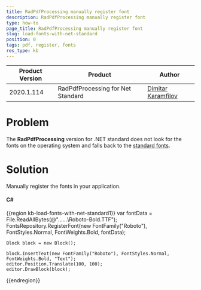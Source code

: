 ```yaml
---
title: RadPdfProcessing manually register font
description: RadPdfProcessing manually register font
type: how-to
page_title: RadPdfProcessing manually register font
slug: load-fonts-with-net-standard
position: 0
tags: pdf, register, fonts
res_type: kb
---
```


|Product Version|Product|Author|
|----|----|----|
|2020.1.114|RadPdfProcessing for Net Standard|[Dimitar Karamfilov](https://www.telerik.com/blogs/author/dimitar-karamfilov)|

# Problem

The __RadPdfProcessing__ version for .NET standard does not look for the fonts on the operating system and falls back to the [standard fonts](https://docs.telerik.com/devtools/document-processing/libraries/radpdfprocessing/concepts/fonts#standard-fonts).  

# Solution

Manually register the fonts in your application. 

#### __C#__

{{region kb-load-fonts-with-net-standard1}}
    var fontData = File.ReadAllBytes(@"..\..\..\Roboto-Bold.TTF");
    FontsRepository.RegisterFont(new FontFamily("Roboto"), FontStyles.Normal, FontWeights.Bold, fontData);

    Block block = new Block();

    block.InsertText(new FontFamily("Roboto"), FontStyles.Normal, FontWeights.Bold, "Text");
    editor.Position.Translate(100, 100);
    editor.DrawBlock(block);


{{endregion}}



